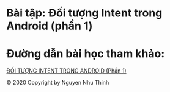 # Bài tập: Đối tượng Intent trong Android (phần 1)
# Đường dẫn bài học tham khảo:
<a href="https://ngocminhtran.com/2018/11/05/doi-tuong-intent-trong-android-phan-1/">ĐỐI TƯỢNG INTENT TRONG ANDROID (Phần 1)</a>



© 2020 Copyright by Nguyen Nhu Thinh
